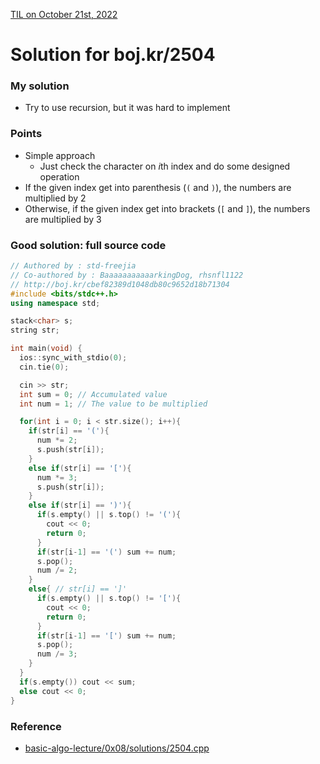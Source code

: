 [TIL on October 21st, 2022](../../TIL/2022/10/10-21-2022.md)
# **Solution for boj.kr/2504**

### My solution
- Try to use recursion, but it was hard to implement

### Points
- Simple approach
  * Just check the character on *i*th index and do some designed operation
- If the given index get into parenthesis (`(` and `)`), the numbers are multiplied by 2
- Otherwise, if the given index get into brackets (`[` and `]`), the numbers are multiplied by 3

### Good solution: full source code
```cpp
// Authored by : std-freejia
// Co-authored by : BaaaaaaaaaaarkingDog, rhsnfl1122
// http://boj.kr/cbef82389d1048db80c9652d18b71304
#include <bits/stdc++.h>
using namespace std;

stack<char> s;
string str;

int main(void) {
  ios::sync_with_stdio(0);
  cin.tie(0);

  cin >> str;
  int sum = 0; // Accumulated value
  int num = 1; // The value to be multiplied

  for(int i = 0; i < str.size(); i++){
    if(str[i] == '('){
      num *= 2;
      s.push(str[i]);
    }
    else if(str[i] == '['){
      num *= 3;
      s.push(str[i]);
    }
    else if(str[i] == ')'){
      if(s.empty() || s.top() != '('){
        cout << 0;
        return 0;
      }
      if(str[i-1] == '(') sum += num;
      s.pop();
      num /= 2;   
    }
    else{ // str[i] == ']'
      if(s.empty() || s.top() != '['){
        cout << 0;
        return 0;
      }
      if(str[i-1] == '[') sum += num;
      s.pop();
      num /= 3;
    }
  }
  if(s.empty()) cout << sum;
  else cout << 0;
}
```

### Reference
- [basic-algo-lecture/0x08/solutions/2504.cpp](https://github.com/encrypted-def/basic-algo-lecture/blob/master/0x08/solutions/2504.cpp)